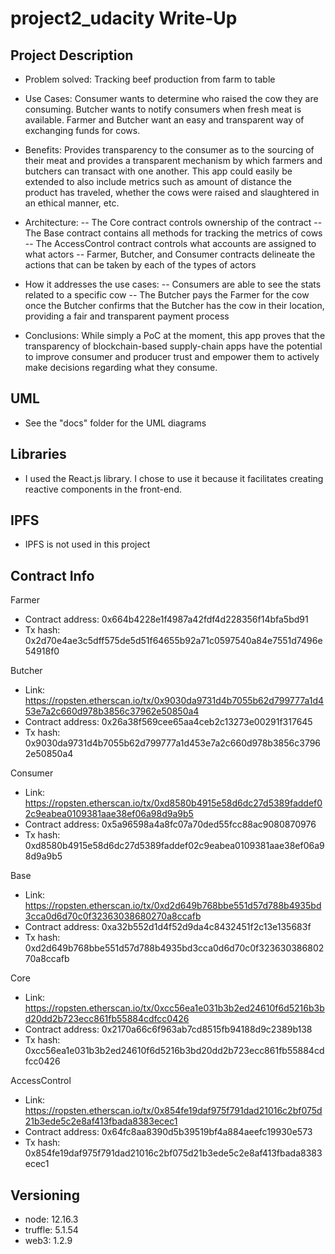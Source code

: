 # project2_udacity Write-Up

## Project Description
- Problem solved: 
Tracking beef production from farm to table

- Use Cases: 
Consumer wants to determine who raised the cow they are consuming. Butcher wants to notify consumers when fresh meat is available. Farmer and Butcher want an easy and transparent way of exchanging funds for cows.

- Benefits: 
Provides transparency to the consumer as to the sourcing of their meat and provides a transparent mechanism by which farmers and butchers can transact with one another. This app could easily be extended to also include metrics such as amount of distance the product has traveled, whether the cows were raised and slaughtered in an ethical manner, etc. 

- Architecture:
-- The Core contract controls ownership of the contract
-- The Base contract contains all methods for tracking the metrics of cows
-- The AccessControl contract controls what accounts are assigned to what actors
-- Farmer, Butcher, and Consumer contracts delineate the actions that can be taken by each of the types of actors

- How it addresses the use cases:
-- Consumers are able to see the stats related to a specific cow
-- The Butcher pays the Farmer for the cow once the Butcher confirms that the Butcher has the cow in their location, providing a fair and transparent payment process

- Conclusions:
While simply a PoC at the moment, this app proves that the transparency of blockchain-based supply-chain apps have the potential to improve consumer and producer trust and empower them to actively make decisions regarding what they consume. 

## UML
- See the "docs" folder for the UML diagrams

## Libraries
- I used the React.js library. I chose to use it because it facilitates creating reactive components in the front-end.

## IPFS
- IPFS is not used in this project

## Contract Info
Farmer 
- Contract address: 0x664b4228e1f4987a42fdf4d228356f14bfa5bd91
- Tx hash: 0x2d70e4ae3c5dff575de5d51f64655b92a71c0597540a84e7551d7496e54918f0 

Butcher 
- Link: https://ropsten.etherscan.io/tx/0x9030da9731d4b7055b62d799777a1d453e7a2c660d978b3856c37962e50850a4
- Contract address: 0x26a38f569cee65aa4ceb2c13273e00291f317645
- Tx hash: 0x9030da9731d4b7055b62d799777a1d453e7a2c660d978b3856c37962e50850a4

Consumer 
- Link: https://ropsten.etherscan.io/tx/0xd8580b4915e58d6dc27d5389faddef02c9eabea0109381aae38ef06a98d9a9b5
- Contract address: 0x5a96598a4a8fc07a70ded55fcc88ac9080870976
- Tx hash: 0xd8580b4915e58d6dc27d5389faddef02c9eabea0109381aae38ef06a98d9a9b5 

Base 
- Link: https://ropsten.etherscan.io/tx/0xd2d649b768bbe551d57d788b4935bd3cca0d6d70c0f32363038680270a8ccafb
- Contract address: 0xa32b552d1d4f52d9da4c8432451f2c13e135683f
- Tx hash: 0xd2d649b768bbe551d57d788b4935bd3cca0d6d70c0f32363038680270a8ccafb 

Core 
- Link: https://ropsten.etherscan.io/tx/0xcc56ea1e031b3b2ed24610f6d5216b3bd20dd2b723ecc861fb55884cdfcc0426
- Contract address: 0x2170a66c6f963ab7cd8515fb94188d9c2389b138
- Tx hash: 0xcc56ea1e031b3b2ed24610f6d5216b3bd20dd2b723ecc861fb55884cdfcc0426 

AccessControl 
- Link: https://ropsten.etherscan.io/tx/0x854fe19daf975f791dad21016c2bf075d21b3ede5c2e8af413fbada8383ecec1
- Contract address: 0x64fc8aa8390d5b39519bf4a884aeefc19930e573
- Tx hash: 0x854fe19daf975f791dad21016c2bf075d21b3ede5c2e8af413fbada8383ecec1

 ## Versioning
 - node: 12.16.3 
 - truffle: 5.1.54
 - web3: 1.2.9